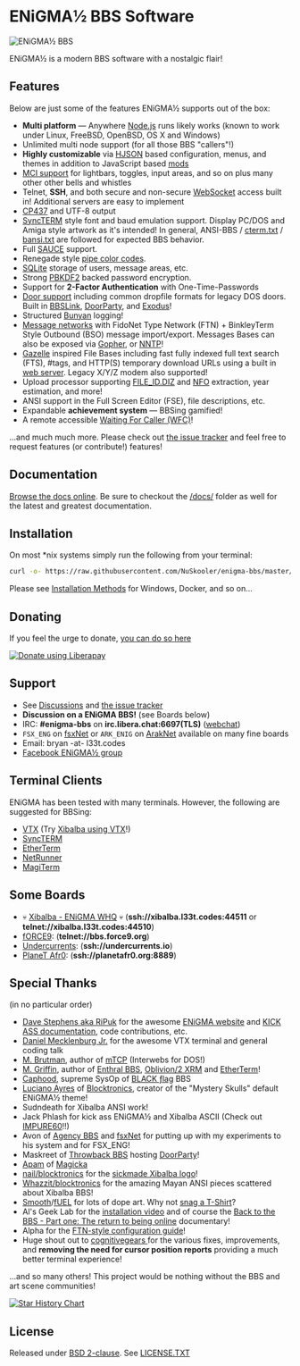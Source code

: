 # ENiGMA½ BBS Software

![ENiGMA½ BBS](docs/assets/images/enigma-bbs.png "ENiGMA½ BBS")

ENiGMA½ is a modern BBS software with a nostalgic flair!

## Features
Below are just some of the features ENiGMA½ supports out of the box:
 * **Multi platform** — Anywhere [Node.js](https://nodejs.org/) runs likely works (known to work under Linux, FreeBSD, OpenBSD, OS X and Windows)
 * Unlimited multi node support (for all those BBS "callers"!)
 * **Highly customizable** via [HJSON](https://hjson.github.io/) based configuration, menus, and themes in addition to JavaScript based [mods](./docs/_docs/modding/existing-mods.md)
 * [MCI support](./docs/_docs/art/mci.md) for lightbars, toggles, input areas, and so on plus many other other bells and whistles
 * Telnet, **SSH**, and both secure and non-secure [WebSocket](https://en.wikipedia.org/wiki/WebSocket) access built in! Additional servers are easy to implement
 * [CP437](http://www.ascii-codes.com/) and UTF-8 output
 * [SyncTERM](http://syncterm.bbsdev.net/) style font and baud emulation support. Display PC/DOS and Amiga style artwork as it's intended! In general, ANSI-BBS / [cterm.txt](http://cvs.synchro.net/cgi-bin/viewcvs.cgi/*checkout*/src/conio/cterm.txt?content-type=text%2Fplain&revision=HEAD) / [bansi.txt](http://www.bbsdocumentary.com/library/PROGRAMS/GRAPHICS/ANSI/bansi.txt) are followed for expected BBS behavior.
 * Full [SAUCE](http://www.acid.org/info/sauce/sauce.htm) support.
 * Renegade style [pipe color codes](./docs/_docs/configuration/colour-codes.md).
 * [SQLite](http://sqlite.org/) storage of users, message areas, etc.
 * Strong [PBKDF2](https://en.wikipedia.org/wiki/PBKDF2) backed password encryption.
 * Support for **2-Factor Authentication** with One-Time-Passwords
 * [Door support](./docs/_docs/modding/door-servers.md) including common dropfile formats for legacy DOS doors. Built in [BBSLink](http://bbslink.net/), [DoorParty](http://forums.throwbackbbs.com/), and [Exodus](https://oddnetwork.org/exodus/)!
 * Structured [Bunyan](https://github.com/trentm/node-bunyan) logging!
 * [Message networks](./docs/_docs/messageareas/message-networks.md) with FidoNet Type Network (FTN) + BinkleyTerm Style Outbound (BSO) message import/export. Messages Bases can also be exposed via [Gopher](./docs/_docs/servers/contentservers/gopher.md), or [NNTP](./docs/_docs/servers/contentservers/nntp.md)!
 * [Gazelle](https://github.com/WhatCD/Gazelle) inspired File Bases including fast fully indexed full text search (FTS), #tags, and HTTP(S) temporary download URLs using a built in [web server](./docs/_docs/servers/contentservers/web-server.md). Legacy X/Y/Z modem also supported!
 * Upload processor supporting [FILE_ID.DIZ](https://en.wikipedia.org/wiki/FILE_ID.DIZ) and [NFO](https://en.wikipedia.org/wiki/.nfo) extraction, year estimation, and more!
 * ANSI support in the Full Screen Editor (FSE), file descriptions, etc.
 * Expandable **achievement system** — BBSing gamified!
 * A remote accessible [Waiting For Caller (WFC)](./docs/_docs/modding/wfc.md)!

 ...and much much more. Please check out [the issue tracker](https://github.com/NuSkooler/enigma-bbs/issues) and feel free to request features (or contribute!) features!

## Documentation
[Browse the docs online](https://nuskooler.github.io/enigma-bbs/). Be sure to checkout the [/docs/](./docs/_docs/) folder as well for the latest and greatest documentation.

## Installation
On most *nix systems simply run the following from your terminal:
```bash
curl -o- https://raw.githubusercontent.com/NuSkooler/enigma-bbs/master/misc/install.sh | bash
```

Please see [Installation Methods](https://nuskooler.github.io/enigma-bbs/installation/installation-methods.html) for Windows, Docker, and so on...

## Donating
If you feel the urge to donate, [you can do so here](https://liberapay.com/NuSkooler/donate)<br/>

<a href="https://liberapay.com/NuSkooler/donate"><img alt="Donate using Liberapay" src="https://liberapay.com/assets/widgets/donate.svg"></a>

## Support
* See [Discussions](https://github.com/NuSkooler/enigma-bbs/discussions) and [the issue tracker](https://github.com/NuSkooler/enigma-bbs/issues)
* **Discussion on a ENiGMA BBS!** (see Boards below)
* IRC: **#enigma-bbs** on **irc.libera.chat:6697(TLS)** ([webchat](https://web.libera.chat/gamja/?channels=#enigma-bbs))
* `FSX_ENG` on [fsxNet](https://fsxnet.nz) or `ARK_ENIG` on [ArakNet](https://www.araknet.xyz/) available on many fine boards
* Email: bryan -at- l33t.codes
* [Facebook ENiGMA½ group](https://www.facebook.com/groups/enigmabbs/)

## Terminal Clients
ENiGMA has been tested with many terminals. However, the following are suggested for BBSing:
* [VTX](https://github.com/codewar65/VTX_ClientServer) (Try [Xibalba using VTX](https://l33t.codes/vtx/xibalba.html)!)
* [SyncTERM](http://syncterm.bbsdev.net/)
* [EtherTerm](https://github.com/M-griffin/EtherTerm)
* [NetRunner](http://mysticbbs.com/downloads.html)
* [MagiTerm](https://gitlab.com/magickabbs/MagiTerm)

## Some Boards
* :skull: [Xibalba - ENiGMA WHQ](https://l33t.codes/xibalba-bbs) :skull: (**ssh://xibalba.l33t.codes:44511** or **telnet://xibalba.l33t.codes:44510**)
* [fORCE9](http://bbs.force9.org/): (**telnet://bbs.force9.org**)
* [Undercurrents](https://undercurrents.io): (**ssh://undercurrents.io**)
* [PlaneT Afr0](https://planetafr0.org/): (**ssh://planetafr0.org:8889**)

## Special Thanks
(in no particular order)
* [Dave Stephens aka RiPuk](https://github.com/davestephens) for the awesome [ENiGMA website](https://enigma-bbs.github.io/) and [KICK ASS documentation](https://nuskooler.github.io/enigma-bbs/), code contributions, etc.
* [Daniel Mecklenburg Jr.](https://github.com/codewar65) for the awesome VTX terminal and general coding talk
* [M. Brutman](http://www.brutman.com/), author of [mTCP](http://www.brutman.com/mTCP/mTCP.html) (Interwebs for DOS!)
* [M. Griffin](https://github.com/M-griffin), author of [Enthral BBS](https://github.com/M-griffin/Enthral), [Oblivion/2 XRM](https://github.com/M-griffin/Oblivion2-XRM) and [EtherTerm](https://github.com/M-griffin/EtherTerm)!
* [Caphood](http://www.reddit.com/user/Caphood), supreme SysOp of [BLACK ƒlag](http://www.bbsnexus.com/directory/listing/blackflag.html) BBS
* [Luciano Ayres](http://www.lucianoayres.com.br/) of [Blocktronics](http://blocktronics.org/), creator of the "Mystery Skulls" default ENiGMA½ theme!
* Sudndeath for Xibalba ANSI work!
* Jack Phlash for kick ass ENiGMA½ and Xibalba ASCII (Check out [IMPURE60](http://pc.textmod.es/pack/impure60/)!!)
* Avon of [Agency BBS](http://bbs.nz/) and [fsxNet](https://fsxnet.nz) for putting up with my experiments to his system and for FSX_ENG!
* Maskreet of [Throwback BBS](http://www.throwbackbbs.com/) hosting [DoorParty](http://forums.throwbackbbs.com/)!
* [Apam](https://github.com/apamment) of [Magicka](https://magickabbs.com/)
* [nail/blocktronics](http://blocktronics.org/tag/nail/) for the [sickmade Xibalba logo](http://pc.textmod.es/pack/blocktronics-420/n-xbalba.ans)!
* [Whazzit/blocktronics](http://blocktronics.org/tag/whazzit/) for the amazing Mayan ANSI pieces scattered about Xibalba BBS!
* [Smooth](https://16colo.rs/tags/artist/smooth)/[fUEL](https://fuel.wtf/) for lots of dope art. Why not [snag a T-Shirt](https://www.redbubble.com/people/araknet/works/39126831-enigma-1-2-software-logo-design-by-smooth-of-fuel?p=t-shirt)?
* Al's Geek Lab for the [installation video](https://youtu.be/WnN-ucVi3ZU) and of course the [Back to the BBS - Part one: The return to being online](https://www.youtube.com/watch?reload=9&v=n0OwGSX2IiQ) documentary!
* Alpha for the [FTN-style configuration guide](https://medium.com/@alpha_11845/setting-up-ftn-style-message-networks-with-enigma%C2%BD-bbs-709b22a1ae0d)!
* Huge shout out to [cognitivegears ](https://github.com/cognitivegears) for the various fixes, improvements, and **removing the need for cursor position reports** providing a much better terminal experience!

...and so many others! This project would be nothing without the BBS and art scene communities!

[![Star History Chart](https://api.star-history.com/svg?repos=nuskooler/enigma-bbs&type=Date)](https://star-history.com/#nuskooler/enigma-bbs&Date)

## License
Released under [BSD 2-clause](https://opensource.org/licenses/BSD-2-Clause). See [LICENSE.TXT](LICENSE.TXT)